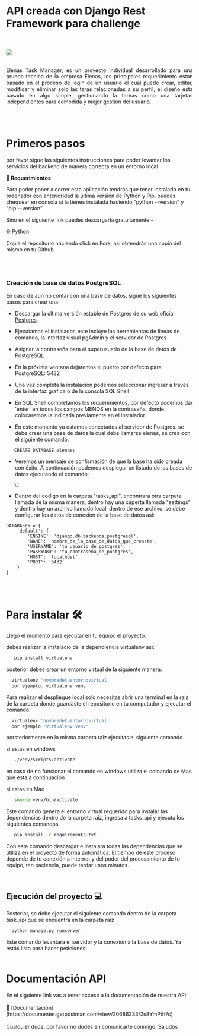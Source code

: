 
# API creada con Django Rest Framework para challenge
<br/>
<br/>
<img src ='https://www.elenas.co/co/wp-content/uploads/2022/09/elenas.png'/>
<br/>
<br/>
<p align="justify"> Elenas Task Manager, es un proyecto individual desarrollado para una prueba tecnica de la empresa Elenas, los principales requerimiento estan basado en el proceso de login de un usuario el cual puede crear, editar, modificar y eliminar solo las taras relacionadas a su perfil, el diseño esta basado en algo simple, gestionando la tareas como una tarjetas independientes para comodida y mejor gestion del usuario.</p> 

<br/>
<br/>
<h1>Primeros pasos</h1>

por favor sigue las siguientes instrucciones para poder levantar los servicios del backend de manera correcta en un entorno local

**📑  Requerimientos**

Para poder poner a correr esta aplicación tendrás que tener instalado en tu ordenador con anterioridad la última versión de Python y Pip, puedes chequear en consola si la tienes instalada haciendo “python --version” y “pip --version”

Sino en el siguiente link puedes descargarla gratuitamente - 

🌐  [Python](https://www.python.org/)

Copia el repositorio haciendo click en Fork, así obtendrás una copia del mismo en tu Github.

<br>
<br>

<h3>Creación de base de datos PostgreSQL</h3>
En caso de aun no contar con una base de datos, sigue los siguientes pasos para crear una:

- Descargar la ultima versión estable de Postgres de su web oficial [Postgres](https://www.postgresql.org/download/)

- Ejecutamos el instalador, este incluye las herramientas de lineas de comando, la interfaz visual pgAdmin y el servidor de Postgres

- Asignar la contraseña para el superusuario de la base de datos de PostgreSQL

- En la próxima ventana dejaremos el puerto por defecto para PostgreSQL: 5432

- Una vez completa la instalación podemos seleccionar ingresar a través de la interfaz grafica o de la consola SQL Shell

- En SQL Shell completamos los requerimientos, por defecto podemos dar 'enter' en todos los campos MENOS en la contraseña, donde colocaremos la indicada previamente en el instalador 

- En este momento ya estamos conectados al servidor de Postgres. se debe crear una base de datos la cual debe llamarse elenas, se crea con el siguiente comando:
```
   CREATE DATABASE elenas;
``` 
- Veremos un mensaje de confirmación de que la base ha sido creada con éxito. A continuación podemos desplegar un listado de las bases de datos ejecutando el comando: 

```
   \l 
```

- Dentro del codigo en la carpeta "tasks_api", encontrara otra carpeta llamada de la misma manera, dentro hay una caperta llamada "settings" y dentro hay un archivo llamado local, dentro de ese archivo, se debe configurar los datos de conexion de la base de datos asi:

```
DATABASES = {
    'default': {
        'ENGINE': 'django.db.backends.postgresql',
        'NAME': 'nombre_de_la_base_de_datos_que_creaste',
        'USERNAME': 'tu_usuario_de_postgres',
        'PASSWORD': 'tu_contraseña_de_postgres',
        'HOST': 'localhost',
        'PORT': '5432'
    }
}
```
<br/>
<br/>
<h1>Para instalar 🛠 </h1>

Llegó el momento para ejecutar en tu equipo el proyecto.

debes realizar la instalacio de la dependiencia virtualenv asi:

```sh
   pip install virtualenv
```
posterior debes crear un entorno virtual de la siguiente manera:

```sh
  virtualenv 'nombredetuentornovirtual'
  por ejemplo: virtualenv venv
```
Para realizar el despliegue local solo necesitas abrir una terminal en la raiz de la carpeta donde guardaste el repositorio en tu computador y ejecutar el comando.

```sh
  virtualenv 'nombredetuentornovirtual'
  por ejemplo "virtualenv venv"
```
porsteriormente en la misma carpeta raiz ejecutas el siguiente comando

si estas en windows
```sh
   ./venv/Scripts/activate
```
en caso de no funcionar el comando en windows utiliza el comando de Mac que esta a continuación

si estas en Mac
```sh
   source venv/bin/activate
```
Este comando genera el entorno virtual requerido para instalar las dependencias dentro de la carpeta raiz, ingresa a tasks_api y ejecuta los siguientes comandos.
```sh
   pip install -r requirements.txt
```

Con este comando descargar e instalara todas las dependencias que se utiliza en el proyecto de forma automática. El tiempo de este proceso depende de tu conexión a internet y del poder del procesamiento de tu equipo, ten paciencia, puede tardar unos minutos.

<br>
<h2>Ejecución  del proyecto 💻</h2>

Posterior, se debe ejecutar el siguiente comando dentro de la carpeta task_api que se encuentra en la carpeta raiz

```sh
  python manage.py runserver
```


Este comando levantara el servidor y la conexion a la base de datos. Ya estás listo para hacer peticiones!
<br/>
<br/>
<h1>Documentación API</h1>
En el siguiente link vas a tener acceso a la documentación de nuestra API
<br/>
<br/>
📄 [Documentación](https://documenter.getpostman.com/view/20686333/2s8YmPth7c)
<br/>
<br/>
Cualquier duda, por favor no dudes en comunicarte conmigo. Saludos

